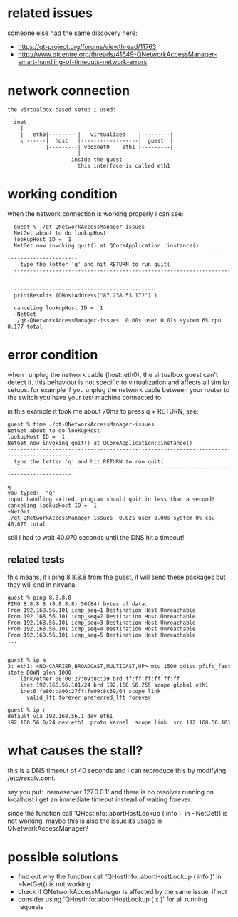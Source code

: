 # related issues
someone else had the same discovery here:
 - https://qt-project.org/forums/viewthread/11763
 - http://www.qtcentre.org/threads/41649-QNetworkAccessManager-smart-handling-of-timeouts-network-errors

# network connection

    the virtualbox based setup i used:

      inet 
        |
        |   eth0|---------|   virtualized    |---------|
        \ ------|  host   |------------------|  guest  |
                |---------| vboxnet0    eth1 |---------|
                          |
                        inside the guest
                          this interface is called eth1
                        
  
# working condition 
when the network connection is working properly i can see:

      guest % ./qt-QNetworkAccessManager-issues
      NetGet about to do lookupHost 
      lookupHost ID =  1 
      NetGet now invoking quit() at QCoreApplication::instance() 
      ------------------------------------------------------------------------------------------
        type the letter 'q' and hit RETURN to run quit(
      ------------------------------------------------------------------------------------------
      
      --------------------------------------------
      printResults (QHostAddress("87.238.53.172") )  
      -------------------------------------------- 
      canceling lookupHost ID =  1 
      ~NetGet 
      ./qt-QNetworkAccessManager-issues  0.00s user 0.01s system 6% cpu 0.177 total


# error condition
when i unplug the network cable (host::eth0), the virtualbox guest can't detect it. this behaviour is not specific
to virtualization and affects all similar setups. for example if you unplug the network cable between your router to the switch
you have your test machine connected to.

in this example it took me about 70ms to press q + RETURN, see:

    guest % time ./qt-QNetworkAccessManager-issues
    NetGet about to do lookupHost 
    lookupHost ID =  1 
    NetGet now invoking quit() at QCoreApplication::instance() 
    ------------------------------------------------------------------------------------------
      type the letter 'q' and hit RETURN to run quit(
    ------------------------------------------------------------------------------------------
    
    q
    you typed:  "q" 
    input handling exited, program should quit in less than a second! 
    canceling lookupHost ID =  1 
    ~NetGet 
    ./qt-QNetworkAccessManager-issues  0.02s user 0.00s system 0% cpu 40.070 total

still i had to wait 40.070 seconds until the DNS hit a timeout!
             
## related tests

this means, if i ping 8.8.8.8 from the guest, it will send these packages but they will end in nirvana:

    guest % ping 8.8.8.8
    PING 8.8.8.8 (8.8.8.8) 56(84) bytes of data.
    From 192.168.56.101 icmp_seq=1 Destination Host Unreachable
    From 192.168.56.101 icmp_seq=2 Destination Host Unreachable
    From 192.168.56.101 icmp_seq=3 Destination Host Unreachable
    From 192.168.56.101 icmp_seq=4 Destination Host Unreachable
    From 192.168.56.101 icmp_seq=5 Destination Host Unreachable
    ...


    guest % ip a
    3: eth1: <NO-CARRIER,BROADCAST,MULTICAST,UP> mtu 1500 qdisc pfifo_fast state DOWN qlen 1000
        link/ether 08:00:27:09:8c:39 brd ff:ff:ff:ff:ff:ff
        inet 192.168.56.101/24 brd 192.168.56.255 scope global eth1
        inet6 fe80::a00:27ff:fe09:8c39/64 scope link 
          valid_lft forever preferred_lft forever

    guest % ip r 
    default via 192.168.56.1 dev eth1 
    192.168.56.0/24 dev eth1  proto kernel  scope link  src 192.168.56.101 

  
# what causes the stall?
this is a DNS timeout of 40 seconds and i can reproduce this by modifying /etc/resolv.conf.

say you put:
  'nameserver 127.0.0.1' 
and there is no resolver running on localhost i get an immediate timeout instead of waiting forever. 

since the function call 'QHostInfo::abortHostLookup ( info )' in ~NetGet() is not working, maybe this is also the issue its
usage in QNetworkAccessManager?
    
# possible solutions
- find out why the function call 'QHostInfo::abortHostLookup ( info )' in ~NetGet() is not working
- check if QNetworkAccessManager is affected by the same issue, if not
- consider using 'QHostInfo::abortHostLookup ( x )' for all running requests



